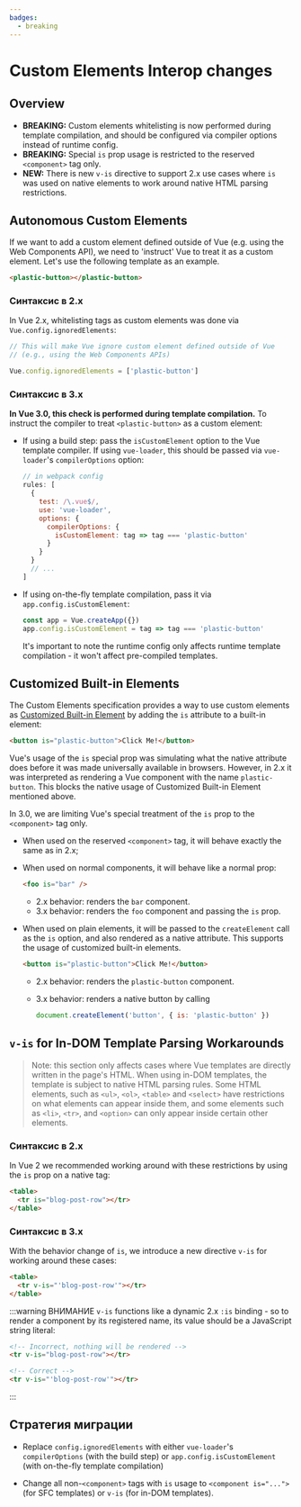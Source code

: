 ```yaml
---
badges:
  - breaking
---
```


# Custom Elements Interop changes <MigrationBadges :badges="$frontmatter.badges" />

## Overview

- **BREAKING:** Custom elements whitelisting is now performed during template compilation, and should be configured via compiler options instead of runtime config.
- **BREAKING:** Special `is` prop usage is restricted to the reserved `<component>` tag only.
- **NEW:** There is new `v-is` directive to support 2.x use cases where `is` was used on native elements to work around native HTML parsing restrictions.

## Autonomous Custom Elements

If we want to add a custom element defined outside of Vue (e.g. using the Web Components API), we need to 'instruct' Vue to treat it as a custom element. Let's use the following template as an example.

```html
<plastic-button></plastic-button>
```

### Синтаксис в 2.x

In Vue 2.x, whitelisting tags as custom elements was done via `Vue.config.ignoredElements`:

```js
// This will make Vue ignore custom element defined outside of Vue
// (e.g., using the Web Components APIs)

Vue.config.ignoredElements = ['plastic-button']
```

### Синтаксис в 3.x

**In Vue 3.0, this check is performed during template compilation.** To instruct the compiler to treat `<plastic-button>` as a custom element:

- If using a build step: pass the `isCustomElement` option to the Vue template compiler. If using `vue-loader`, this should be passed via `vue-loader`'s `compilerOptions` option:

  ```js
  // in webpack config
  rules: [
    {
      test: /\.vue$/,
      use: 'vue-loader',
      options: {
        compilerOptions: {
          isCustomElement: tag => tag === 'plastic-button'
        }
      }
    }
    // ...
  ]
  ```

- If using on-the-fly template compilation, pass it via `app.config.isCustomElement`:

  ```js
  const app = Vue.createApp({})
  app.config.isCustomElement = tag => tag === 'plastic-button'
  ```

  It's important to note the runtime config only affects runtime template compilation - it won't affect pre-compiled templates.

## Customized Built-in Elements

The Custom Elements specification provides a way to use custom elements as [Customized Built-in Element](https://html.spec.whatwg.org/multipage/custom-elements.html#custom-elements-customized-builtin-example) by adding the `is` attribute to a built-in element:

```html
<button is="plastic-button">Click Me!</button>
```

Vue's usage of the `is` special prop was simulating what the native attribute does before it was made universally available in browsers. However, in 2.x it was interpreted as rendering a Vue component with the name `plastic-button`. This blocks the native usage of Customized Built-in Element mentioned above.

In 3.0, we are limiting Vue's special treatment of the `is` prop to the `<component>` tag only.

- When used on the reserved `<component>` tag, it will behave exactly the same as in 2.x;
- When used on normal components, it will behave like a normal prop:

  ```html
  <foo is="bar" />
  ```

  - 2.x behavior: renders the `bar` component.
  - 3.x behavior: renders the `foo` component and passing the `is` prop.

- When used on plain elements, it will be passed to the `createElement` call as the `is` option, and also rendered as a native attribute. This supports the usage of customized built-in elements.

  ```html
  <button is="plastic-button">Click Me!</button>
  ```

  - 2.x behavior: renders the `plastic-button` component.
  - 3.x behavior: renders a native button by calling

    ```js
    document.createElement('button', { is: 'plastic-button' })
    ```

## `v-is` for In-DOM Template Parsing Workarounds

> Note: this section only affects cases where Vue templates are directly written in the page's HTML.
> When using in-DOM templates, the template is subject to native HTML parsing rules. Some HTML elements, such as `<ul>`, `<ol>`, `<table>` and `<select>` have restrictions on what elements can appear inside them, and some elements such as `<li>`, `<tr>`, and `<option>` can only appear inside certain other elements.

### Синтаксис в 2.x

In Vue 2 we recommended working around with these restrictions by using the `is` prop on a native tag:

```html
<table>
  <tr is="blog-post-row"></tr>
</table>
```

### Синтаксис в 3.x

With the behavior change of `is`, we introduce a new directive `v-is` for working around these cases:

```html
<table>
  <tr v-is="'blog-post-row'"></tr>
</table>
```

:::warning ВНИМАНИЕ
`v-is` functions like a dynamic 2.x `:is` binding - so to render a component by its registered name, its value should be a JavaScript string literal:

```html
<!-- Incorrect, nothing will be rendered -->
<tr v-is="blog-post-row"></tr>

<!-- Correct -->
<tr v-is="'blog-post-row'"></tr>
```

:::

## Стратегия миграции

- Replace `config.ignoredElements` with either `vue-loader`'s `compilerOptions` (with the build step) or `app.config.isCustomElement` (with on-the-fly template compilation)

- Change all non-`<component>` tags with `is` usage to `<component is="...">` (for SFC templates) or `v-is` (for in-DOM templates).
